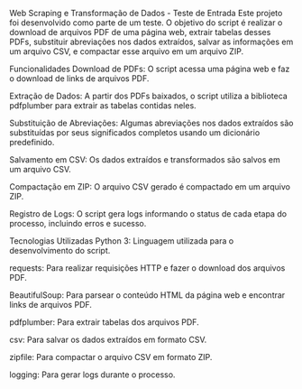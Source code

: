Web Scraping e Transformação de Dados - Teste de Entrada
Este projeto foi desenvolvido como parte de um teste. 
O objetivo do script é realizar o download de arquivos PDF de uma página web, extrair tabelas desses PDFs, substituir abreviações nos dados extraídos, salvar as informações em um arquivo CSV, e compactar esse arquivo em um arquivo ZIP.

Funcionalidades
Download de PDFs: O script acessa uma página web e faz o download de links de arquivos PDF.

Extração de Dados: A partir dos PDFs baixados, o script utiliza a biblioteca pdfplumber para extrair as tabelas contidas neles.

Substituição de Abreviações: Algumas abreviações nos dados extraídos são substituídas por seus significados completos usando um dicionário predefinido.

Salvamento em CSV: Os dados extraídos e transformados são salvos em um arquivo CSV.

Compactação em ZIP: O arquivo CSV gerado é compactado em um arquivo ZIP.

Registro de Logs: O script gera logs informando o status de cada etapa do processo, incluindo erros e sucesso.

Tecnologias Utilizadas
Python 3: Linguagem utilizada para o desenvolvimento do script.

requests: Para realizar requisições HTTP e fazer o download dos arquivos PDF.

BeautifulSoup: Para parsear o conteúdo HTML da página web e encontrar links de arquivos PDF.

pdfplumber: Para extrair tabelas dos arquivos PDF.

csv: Para salvar os dados extraídos em formato CSV.

zipfile: Para compactar o arquivo CSV em formato ZIP.

logging: Para gerar logs durante o processo.
